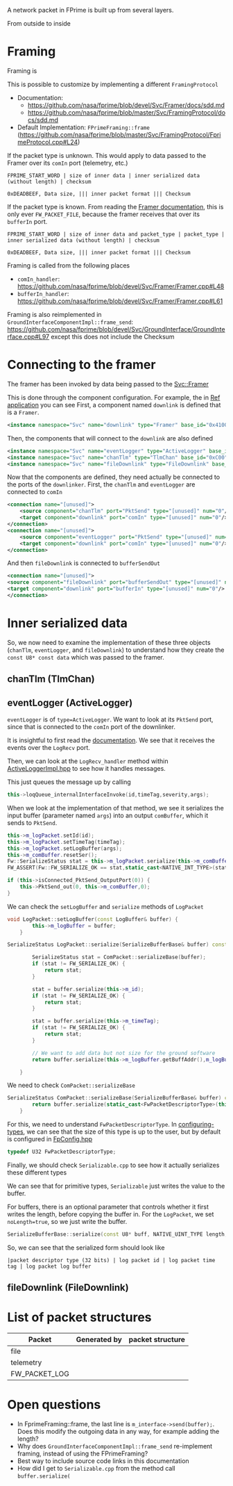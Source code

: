 A network packet in FPrime is built up from several layers.

From outside to inside

# Framing
Framing is 

This is possible to customize by implementing a different `FramingProtocol`
* Documentation:
  * https://github.com/nasa/fprime/blob/devel/Svc/Framer/docs/sdd.md
  * https://github.com/nasa/fprime/blob/master/Svc/FramingProtocol/docs/sdd.md
* Default Implementation: `FPrimeFraming::frame` (https://github.com/nasa/fprime/blob/master/Svc/FramingProtocol/FprimeProtocol.cpp#L24)

If the packet type is unknown.  This would apply to data passed to the Framer over its `comIn` port (telemetry, etc.)
```
FPRIME_START_WORD | size of inner data | inner serialized data (without length) | checksum 

0xDEADBEEF, Data size, ||| inner packet format ||| Checksum
```

If the packet type is known.  From reading the [Framer documentation](https://github.com/nasa/fprime/blob/devel/Svc/Framer/docs/sdd.md), this 
is only ever `FW_PACKET_FILE`, because the framer receives that over its `bufferIn` port.
```
FPRIME_START_WORD | size of inner data and packet_type | packet_type | inner serialized data (without length) | checksum 

0xDEADBEEF, Data size, ||| inner packet format ||| Checksum
```



Framing is called from the following places
* `comIn_handler`: https://github.com/nasa/fprime/blob/devel/Svc/Framer/Framer.cpp#L48
* `bufferIn_handler`: https://github.com/nasa/fprime/blob/devel/Svc/Framer/Framer.cpp#L61

Framing is also reimplemented in `GroundInterfaceComponentImpl::frame_send`: https://github.com/nasa/fprime/blob/devel/Svc/GroundInterface/GroundInterface.cpp#L97
except this does not include the Checksum

# Connecting to the framer
The framer has been invoked by data being passed to the [Svc::Framer](https://github.com/nasa/fprime/blob/devel/Svc/Framer/docs/sdd.md)

This is done through the component configuration.  For example, the in [Ref application](https://github.com/nasa/fprime/blob/master/Ref/Top/RefTopologyAppAi.xml#L56) you can see
First, a component named `downlink` is defined that is a `Framer`.
```xml
<instance namespace="Svc" name="downlink" type="Framer" base_id="0x4100" base_id_window="0"/>
```

Then, the components that will connect to the `downlink` are also defined
```xml
<instance namespace="Svc" name="eventLogger" type="ActiveLogger" base_id="0xB00" base_id_window="5"/>
<instance namespace="Svc" name="chanTlm" type="TlmChan" base_id="0xC00" base_id_window="0"/>
<instance namespace="Svc" name="fileDownlink" type="FileDownlink" base_id="0x700" base_id_window="9"/>
```

Now that the components are defined, they need actually be connected to the ports of the `downlinker`.
First, the `chanTlm` and `eventLogger` are connected to `comIn`
```xml
<connection name="[unused]">
    <source component="chanTlm" port="PktSend" type="[unused]" num="0"/>
    <target component="downlink" port="comIn" type="[unused]" num="0"/>
</connection>
<connection name="[unused]">
    <source component="eventLogger" port="PktSend" type="[unused]" num="0"/>
    <target component="downlink" port="comIn" type="[unused]" num="0"/>
</connection>
```
And then `fileDownlink` is connected to `bufferSendOut`
```xml
<connection name="[unused]">
<source component="fileDownlink" port="bufferSendOut" type="[unused]" num="0"/>
<target component="downlink" port="bufferIn" type="[unused]" num="0"/>
</connection>
```

# Inner serialized data
So, we now need to examine the implementation of these three objects (`chanTlm`, `eventLogger`, and `fileDownlink`) 
to understand how they create the `const U8* const data` which was passed to the framer.

## chanTlm (TlmChan)

## eventLogger (ActiveLogger)
`eventLogger` is of `type=ActiveLogger`.   We want to look at its `PktSend` port, since that is connected to the `comIn`
port of the downlinker.

It is insightful to first read the [documentation](../../Svc/ActiveLogger/docs/sdd.md).
We see that it receives the events over the `LogRecv` port.

Then, we can look at the `LogRecv_handler` method within [ActiveLoggerImpl.hpp](../../Svc/ActiveLogger/ActiveLoggerImpl.hpp)
to see how it handles messages.

This just queues the message up by calling
```c++
this->loqQueue_internalInterfaceInvoke(id,timeTag,severity,args);
```

When we look at the implementation of that method, we see it serializes the input buffer (parameter
named `args`) into an output `comBuffer`, which it sends to `PktSend`.
```c++
this->m_logPacket.setId(id);
this->m_logPacket.setTimeTag(timeTag);
this->m_logPacket.setLogBuffer(args);
this->m_comBuffer.resetSer();
Fw::SerializeStatus stat = this->m_logPacket.serialize(this->m_comBuffer);
FW_ASSERT(Fw::FW_SERIALIZE_OK == stat,static_cast<NATIVE_INT_TYPE>(stat));

if (this->isConnected_PktSend_OutputPort(0)) {
    this->PktSend_out(0, this->m_comBuffer,0);
}
```

We can check the `setLogBuffer` and `serialize` methods of `LogPacket`
```c++
void LogPacket::setLogBuffer(const LogBuffer& buffer) {
        this->m_logBuffer = buffer;
    }
```

```c++
SerializeStatus LogPacket::serialize(SerializeBufferBase& buffer) const {

        SerializeStatus stat = ComPacket::serializeBase(buffer);
        if (stat != FW_SERIALIZE_OK) {
            return stat;
        }

        stat = buffer.serialize(this->m_id);
        if (stat != FW_SERIALIZE_OK) {
            return stat;
        }

        stat = buffer.serialize(this->m_timeTag);
        if (stat != FW_SERIALIZE_OK) {
            return stat;
        }

        // We want to add data but not size for the ground software
        return buffer.serialize(this->m_logBuffer.getBuffAddr(),m_logBuffer.getBuffLength(),true);

    }
```

We need to check `ComPacket::serializeBase`
```c++
SerializeStatus ComPacket::serializeBase(SerializeBufferBase& buffer) const {
        return buffer.serialize(static_cast<FwPacketDescriptorType>(this->m_type));
    }
```

For this, we need to understand `FwPacketDescriptorType`.  In [configuring-types](../UsersGuide/dev/configuring-fprime.md), we
can see that the size of this type is up to the user, but by default is configured in
[FpConfig.hpp](../../config/FpConfig.hpp)
```c++
typedef U32 FwPacketDescriptorType;
```

Finally, we should check `Serializable.cpp` to see how it actually serializes these different types

We can see that for primitive types, `Serializable` just writes the value to the buffer.

For buffers, there is an optional parameter that controls whether it first writes the length,
before copying the buffer in.  For the `LogPacket`, we set `noLength=true`, so we just write
the buffer.

```c++
SerializeBufferBase::serialize(const U8* buff, NATIVE_UINT_TYPE length, bool noLength)
```

So, we can see that the serialized form should look like
```
|packet descriptor type (32 bits) | log packet id | log packet time tag | log packet log buffer
```





## fileDownlink (FileDownlink)


# List of packet structures
| Packet    | Generated by | packet structure |
|-----------|--------------|------------------|
| file      |              |                  |
| telemetry |              |                  | 
|      FW_PACKET_LOG     |              |                  |

# Open questions
* In FprimeFraming::frame, the last line is `m_interface->send(buffer);`.  Does this modify the outgoing
data in any way, for example adding the length?
* Why does `GroundInterfaceComponentImpl::frame_send` re-implement framing, instead of using the FPrimeFraming?
* Best way to include source code links in this documentation
* How did I get to `Serializable.cpp` from the method call `buffer.serialize(`